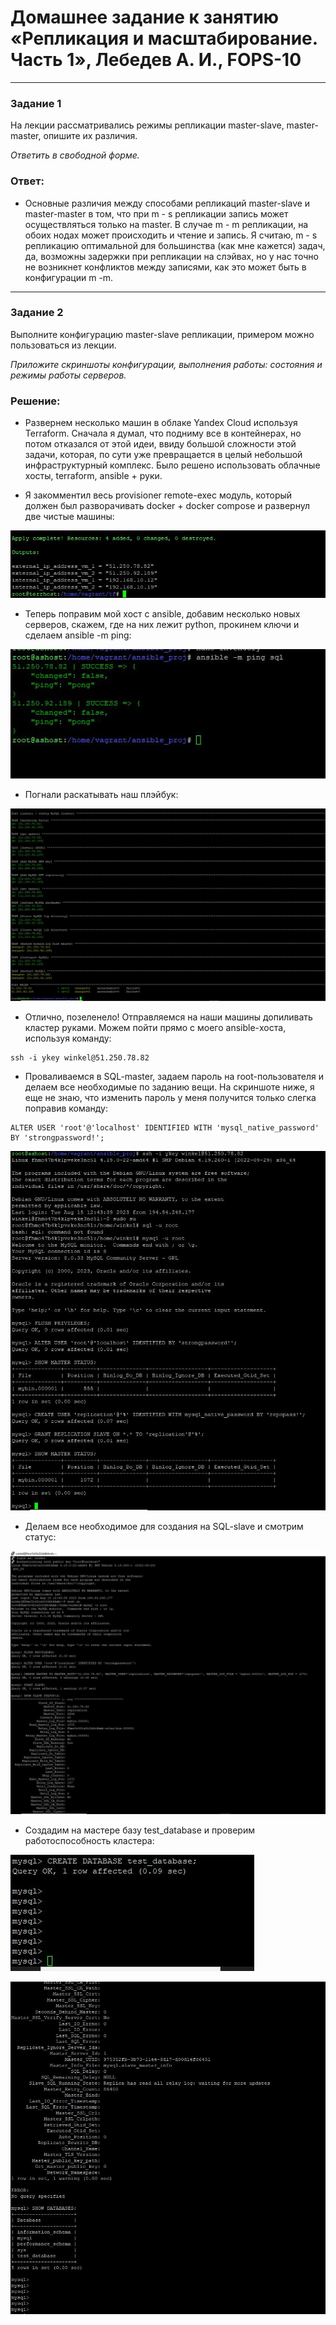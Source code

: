 # Домашнее задание к занятию «Репликация и масштабирование. Часть 1», Лебедев А. И., FOPS-10

---

### Задание 1

На лекции рассматривались режимы репликации master-slave, master-master, опишите их различия.

*Ответить в свободной форме.*

### Ответ:    

- Основные различия между способами репликаций master-slave и master-master в том, что при m - s репликации запись может осуществляться только на master. В случае m - m репликации, на обоих нодах может происходить и чтение и запись. Я считаю, m - s репликацию оптимальной для большинства (как мне кажется) задач, да, возможны задержки при репликации на слэйвах, но у нас точно не возникнет конфликтов между записями, как это может быть в конфигурации m -m.  

---

### Задание 2

Выполните конфигурацию master-slave репликации, примером можно пользоваться из лекции.

*Приложите скриншоты конфигурации, выполнения работы: состояния и режимы работы серверов.*  

### Решение:    

- Развернем несколько машин в облаке Yandex Cloud используя Terraform. Сначала я думал, что подниму все в контейнерах, но потом отказался от этой идеи, ввиду большой сложности этой задачи, которая, по сути уже превращается в целый небольшой инфраструктурный комплекс. Было решено использовать облачные хосты, terraform, ansible + руки.

- Я закомментил весь provisioner remote-exec модуль, который должен был разворачивать docker + docker compose и развернул две чистые машины:

![tf](img/1.JPG)  

- Теперь поправим мой хост с ansible, добавим несколько новых серверов, скажем, где на них лежит python, прокинем ключи и сделаем ansible -m ping:

![pong](img/2.JPG)  

- Погнали раскатывать наш плэйбук:

![pong](img/3.JPG)   

- Отлично, позеленело! Отправляемся на наши машины допиливать кластер руками. Можем пойти прямо с моего ansible-хоста, используя команду:

```
ssh -i ykey winkel@51.250.78.82
```

- Проваливаемся в SQL-master, задаем пароль на root-пользователя и делаем все необходимые по заданию вещи. На скриншоте ниже, я еще не знаю, что изменить пароль у меня получится только слегка поправив команду:

```
ALTER USER 'root'@'localhost' IDENTIFIED WITH 'mysql_native_password' BY 'strongpassword!';
``` 

![sql1](img/4.JPG)  

 - Делаем все необходимое для создания на SQL-slave и смотрим статус:

![sql2](img/5.JPG)  

  - Создадим на мастере базу test_database и проверим работоспособность кластера:


![sql2](img/6.JPG)   

![sql2](img/7.JPG) 








